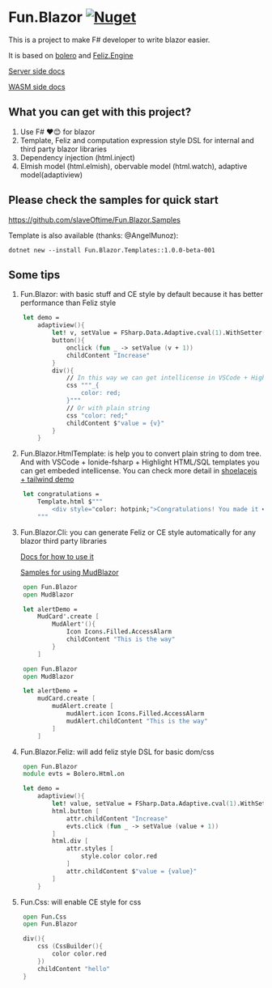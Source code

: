 # Fun.Blazor [![Nuget](https://img.shields.io/nuget/v/Fun.Blazor)](https://www.nuget.org/packages/Fun.Blazor)

This is a project to make F# developer to write blazor easier.

It is based on [bolero](https://github.com/fsbolero/Bolero) and  [Feliz.Engine](https://github.com/alfonsogarciacaro/Feliz.Engine)

[Server side docs](https://funblazor.slaveoftime.fun)

[WASM side docs](https://slaveoftime.github.io/Fun.Blazor/)


## What you can get with this project?

1. Use F# ❤️😊 for blazor
2. Template, Feliz and computation expression style DSL for internal and third party blazor libraries
4. Dependency injection (html.inject)
3. Elmish model (html.elmish), obervable model (html.watch), adaptive model(adaptiview)


## Please check the samples for quick start

https://github.com/slaveOftime/Fun.Blazor.Samples

Template is also available (thanks: @AngelMunoz):
```shell
dotnet new --install Fun.Blazor.Templates::1.0.0-beta-001
```

## Some tips

1. Fun.Blazor: with basic stuff and CE style by default because it has better performance than Feliz style

```fsharp
    let demo =
        adaptiview(){
            let! v, setValue = FSharp.Data.Adaptive.cval(1).WithSetter()
            button(){
                onclick (fun _ -> setValue (v + 1))
                childContent "Increase"
            }
            div(){
                // In this way we can get intellicense in VSCode + Highlight HTML/SQL templates in F#
                css """_{
                    color: red;
                }"""
                // Or with plain string
                css "color: red;"
                childContent $"value = {v}"
            }
        }
```

2. Fun.Blazor.HtmlTemplate: is help you to convert plain string to dom tree. And with VSCode + Ionide-fsharp + Highlight HTML/SQL templates you can get embeded intellicense. You can check more detail in [shoelacejs + tailwind demo](https://github.com/slaveOftime/Fun.Blazor.Samples/tree/main/MinimalBlazorWASMAppWithShoelaceAndTailwind)

```fsharp
    let congratulations =
        Template.html $"""
            <div style="color: hotpink;">Congratulations! You made it ❤️</div>
        """
```


3. Fun.Blazor.Cli: you can generate Feliz or CE style automatically for any blazor third party libraries

    [Docs for how to use it](https://funblazor.slaveoftime.fun/cli-usage)
    
    [Samples for using MudBlazor](https://github.com/slaveOftime/Fun.Blazor.Samples/tree/main/MinimalBlazorWASMAppWithMudBlazor)
    

```fsharp
    open Fun.Blazor
    open MudBlazor

    let alertDemo =
        MudCard'.create [
            MudAlert'(){
                Icon Icons.Filled.AccessAlarm
                childContent "This is the way"
            }
        ]
```   

```fsharp
    open Fun.Blazor
    open MudBlazor

    let alertDemo =
        mudCard.create [
            mudAlert.create [
                mudAlert.icon Icons.Filled.AccessAlarm
                mudAlert.childContent "This is the way"
            ]
        ]
```

4. Fun.Blazor.Feliz: will add feliz style DSL for basic dom/css

```fsharp
    open Fun.Blazor
    module evts = Bolero.Html.on

    let demo =
        adaptiview(){
            let! value, setValue = FSharp.Data.Adaptive.cval(1).WithSetter()
            html.button [
                attr.childContent "Increase"
                evts.click (fun _ -> setValue (value + 1))
            ]
            html.div [
                attr.styles [
                    style.color color.red
                ]
                attr.childContent $"value = {value}"
            ]
        }
```



5. Fun.Css: will enable CE style for css

```fsharp
    open Fun.Css
    open Fun.Blazor

    div(){
        css (CssBuilder(){
            color color.red
        })
        childContent "hello"
    }
```